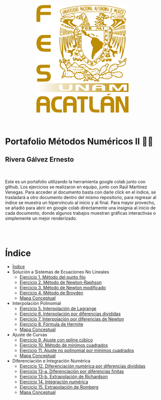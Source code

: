 <div class="img-container">
<center>
<img src="escudo-d.png"
     alt="Logo"
     style="width:300px; text-align:"center";" />
</center>
</div>
<br><br>

# Portafolio Métodos Numéricos II :technologist:
## Rivera Gálvez Ernesto
<br>
<br>
Este es un portafolio utilizando la herramienta google colab junto con github. Los ejercicios se realizaron en equipo, junto con Raúl Martínez Venegas. Para acceder al documento basta con darle click en el índice, se trasladará a otro documento dentro del mismo repositorio, para regresar al índice se muestra un hipervínculo al inicio y al final. Para mayor provecho, se añadió para abrir en google colab directamente una insignia al inicio de cada documento, donde algunos trabajos muestran gráficas interactivas o simplemente un mejor renderizado.

<br> <br>
# Índice

- [Índice](#índice)
- Solución a Sistemas de Ecuaciones No Lineales
  - [Ejercicio 1. Método del punto fijo](https://github.com/neto-riga/Metodos_Numericos/blob/main/Ejercicio_1_Error_de_Redondeo.ipynb)
  - [Ejercicio 2. Método de Newton-Raphson](https://colab.research.google.com/drive/144ngV0NYhtY40nqCKpXflH-kpzUyXXXy?usp=sharing)
  - [Ejercicio 3. Método de Newton modificado](https://github.com/neto-riga/Metodos_Numericos/blob/main/Ejercicio_0_mapa.md)
  - [Ejercicio 4. Método de Broyden](https://github.com/neto-riga/Metodos_Numericos/blob/main/Ejercicio_0_mapa.md)
  - [Mapa Conceptual](https://github.com/neto-riga/Metodos_Numericos/blob/main/Ejercicio_0_mapa.md)
- Interpolación Polinomial
  - [Ejercicio 5. Interpolación de Lagrange](https://github.com/neto-riga/Metodos_Numericos/blob/main/Ejercicio2_Biseccion.ipynb)
  - [Ejercicio 6. Interpolación por diferencias divididas](https://github.com/neto-riga/Metodos_Numericos/blob/main/Ejercicio_3_Posici%C3%B3n_Falsa.ipynb)
  - [Ejercicio 7. Interpolación por diferencias de Newton](https://github.com/neto-riga/Metodos_Numericos/blob/main/Ejercicio_4_M%C3%A9todo_de_Newton.ipynb)
  - [Ejercicio 8. Fórmula de Hermite](https://github.com/neto-riga/Metodos_Numericos/blob/main/Ejercicio_5_Secante.ipynb)
  - [Mapa Conceptual](https://github.com/neto-riga/metodos_numericos_2/blob/main/mapa_u2.md)
- Ajuste de Curvas
  - [Ejercicio 9. Ajuste con spline cúbico](https://github.com/neto-riga/Metodos_Numericos/blob/main/Ejercicio_6_Inversa_Determinante.ipynb)
  - [Ejercicio 10. Método de mínimos cuadrados](https://github.com/neto-riga/Metodos_Numericos/blob/main/Ejercicio_7_M%C3%A9todo_de_Gauss.ipynb)
  - [Ejercicio 11. Ajuste no polinomial por mínimos cuadrados](https://github.com/neto-riga/Metodos_Numericos/blob/main/Ejercicio_8_M%C3%A9todo_de_Intercambio.ipynb)
  - [Mapa Conceptual](https://github.com/neto-riga/metodos_numericos_2/blob/main/mapa_u3.md)
- Diferenciación e Integración Numérica
  - [Ejercicio 12. Diferenciación numérica por diferencias divididas](https://github.com/neto-riga/Metodos_Numericos/blob/main/Ejercicio_13_Doolittle.ipynb)
  - [Ejercicio 13-a. Diferenciación por diferencias finitas](https://github.com/neto-riga/Metodos_Numericos/blob/main/Ejercicio_14_Cholesky.ipynb)
  - [Ejercicio 13-b. Extrapolación de Richardson](https://github.com/neto-riga/Metodos_Numericos/blob/main/Ejercicio_15_Potencia.ipynb)
  - [Ejercicio 14. Integración numérica](https://github.com/neto-riga/Metodos_Numericos/blob/main/Ejercicio_16_Householder.ipynb)
  - [Ejercicio 15. Extrapolación de Romberg](#ejercicio-17-iteración-qr)
  - [Mapa Conceptual](https://github.com/neto-riga/metodos_numericos_2/blob/main/mapa_u4.md)

<!-- # Análisis de Error
## Ejercicio 1. Error de Redondeo
[Índice](#índice)
# Solución de Ecuaciones
## Ejercicio 2. Método de Bisección
[Índice](#índice)
## Ejercicio 3. Método de la Posición Falsa
[Índice](#índice)
## Ejercicio 4. Método de Newton
[Índice](#índice)
## Ejercicio 5. Método de la Secante
[Índice](#índice)
## Ejercicio 6. Método de Bairstow
[Índice](#índice)
# Sistemas de Ecuaciones Lineales
## Ejercicio 6. Inversa/Determinante
[Índice](#índice)
## Ejercicio 7. Método de Gauss
[Índice](#índice)
## Ejercicio 8. Método de Intercambio
[Índice](#índice)
## Ejercicio 9. Matrices Particionadas
[Índice](#índice)
## Ejercicio 10. Método de Jácobi
[Índice](#índice)
## Ejercicio 11. Método de Gauss-Seidel
[Índice](#índice)
## Ejercicio 12. Método de Relajación
[Índice](#índice)
# Factorización de Matrices
## Ejercicio 13. Método de Doolittle
[Índice](#índice)
## Ejercicio 14. Método de Cholesky y Crout
[Índice](#índice)
# Obtención de Valores Propios
## Ejercicio 15. Método de Potencias
[Índice](#índice)
## Ejercicio 16. Transformación de Hausholder 
[Índice](#índice)
## Ejercicio 17. Iteración QR
[Índice](#índice) -->

